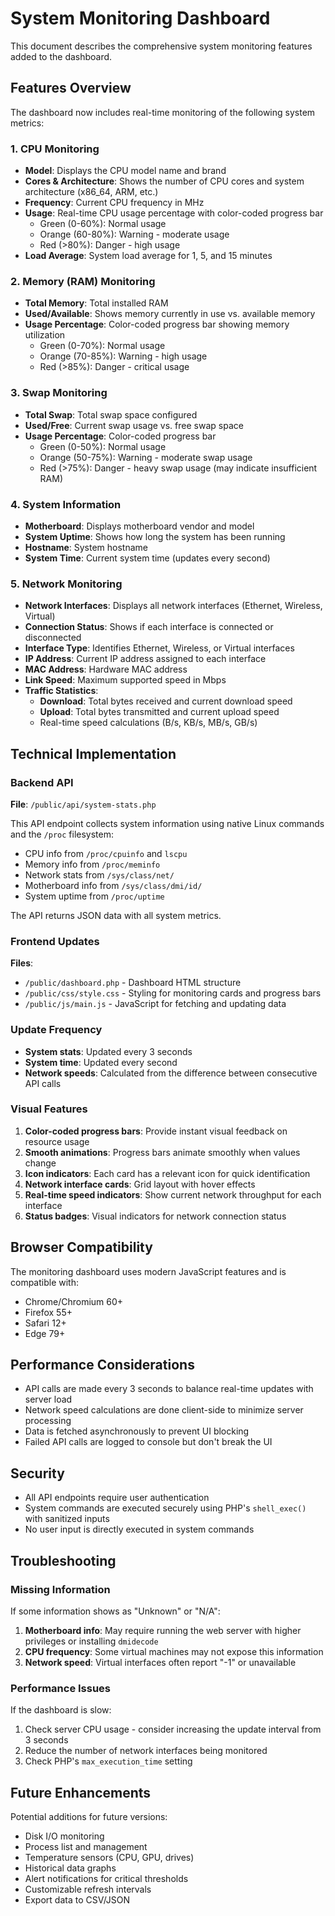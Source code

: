# System Monitoring Dashboard

This document describes the comprehensive system monitoring features added to the dashboard.

## Features Overview

The dashboard now includes real-time monitoring of the following system metrics:

### 1. **CPU Monitoring**
- **Model**: Displays the CPU model name and brand
- **Cores & Architecture**: Shows the number of CPU cores and system architecture (x86_64, ARM, etc.)
- **Frequency**: Current CPU frequency in MHz
- **Usage**: Real-time CPU usage percentage with color-coded progress bar
  - Green (0-60%): Normal usage
  - Orange (60-80%): Warning - moderate usage
  - Red (>80%): Danger - high usage
- **Load Average**: System load average for 1, 5, and 15 minutes

### 2. **Memory (RAM) Monitoring**
- **Total Memory**: Total installed RAM
- **Used/Available**: Shows memory currently in use vs. available memory
- **Usage Percentage**: Color-coded progress bar showing memory utilization
  - Green (0-70%): Normal usage
  - Orange (70-85%): Warning - high usage
  - Red (>85%): Danger - critical usage

### 3. **Swap Monitoring**
- **Total Swap**: Total swap space configured
- **Used/Free**: Current swap usage vs. free swap space
- **Usage Percentage**: Color-coded progress bar
  - Green (0-50%): Normal usage
  - Orange (50-75%): Warning - moderate swap usage
  - Red (>75%): Danger - heavy swap usage (may indicate insufficient RAM)

### 4. **System Information**
- **Motherboard**: Displays motherboard vendor and model
- **System Uptime**: Shows how long the system has been running
- **Hostname**: System hostname
- **System Time**: Current system time (updates every second)

### 5. **Network Monitoring**
- **Network Interfaces**: Displays all network interfaces (Ethernet, Wireless, Virtual)
- **Connection Status**: Shows if each interface is connected or disconnected
- **Interface Type**: Identifies Ethernet, Wireless, or Virtual interfaces
- **IP Address**: Current IP address assigned to each interface
- **MAC Address**: Hardware MAC address
- **Link Speed**: Maximum supported speed in Mbps
- **Traffic Statistics**:
  - **Download**: Total bytes received and current download speed
  - **Upload**: Total bytes transmitted and current upload speed
  - Real-time speed calculations (B/s, KB/s, MB/s, GB/s)

## Technical Implementation

### Backend API
**File**: `/public/api/system-stats.php`

This API endpoint collects system information using native Linux commands and the `/proc` filesystem:
- CPU info from `/proc/cpuinfo` and `lscpu`
- Memory info from `/proc/meminfo`
- Network stats from `/sys/class/net/`
- Motherboard info from `/sys/class/dmi/id/`
- System uptime from `/proc/uptime`

The API returns JSON data with all system metrics.

### Frontend Updates
**Files**: 
- `/public/dashboard.php` - Dashboard HTML structure
- `/public/css/style.css` - Styling for monitoring cards and progress bars
- `/public/js/main.js` - JavaScript for fetching and updating data

### Update Frequency
- **System stats**: Updated every 3 seconds
- **System time**: Updated every second
- **Network speeds**: Calculated from the difference between consecutive API calls

### Visual Features
1. **Color-coded progress bars**: Provide instant visual feedback on resource usage
2. **Smooth animations**: Progress bars animate smoothly when values change
3. **Icon indicators**: Each card has a relevant icon for quick identification
4. **Network interface cards**: Grid layout with hover effects
5. **Real-time speed indicators**: Show current network throughput for each interface
6. **Status badges**: Visual indicators for network connection status

## Browser Compatibility
The monitoring dashboard uses modern JavaScript features and is compatible with:
- Chrome/Chromium 60+
- Firefox 55+
- Safari 12+
- Edge 79+

## Performance Considerations
- API calls are made every 3 seconds to balance real-time updates with server load
- Network speed calculations are done client-side to minimize server processing
- Data is fetched asynchronously to prevent UI blocking
- Failed API calls are logged to console but don't break the UI

## Security
- All API endpoints require user authentication
- System commands are executed securely using PHP's `shell_exec()` with sanitized inputs
- No user input is directly executed in system commands

## Troubleshooting

### Missing Information
If some information shows as "Unknown" or "N/A":
1. **Motherboard info**: May require running the web server with higher privileges or installing `dmidecode`
2. **CPU frequency**: Some virtual machines may not expose this information
3. **Network speed**: Virtual interfaces often report "-1" or unavailable

### Performance Issues
If the dashboard is slow:
1. Check server CPU usage - consider increasing the update interval from 3 seconds
2. Reduce the number of network interfaces being monitored
3. Check PHP's `max_execution_time` setting

## Future Enhancements
Potential additions for future versions:
- Disk I/O monitoring
- Process list and management
- Temperature sensors (CPU, GPU, drives)
- Historical data graphs
- Alert notifications for critical thresholds
- Customizable refresh intervals
- Export data to CSV/JSON


